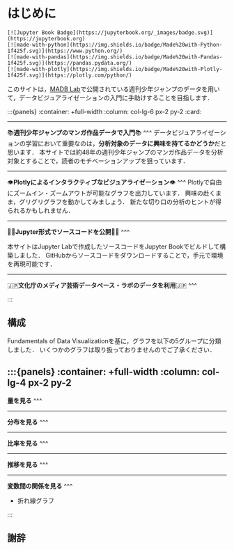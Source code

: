 # はじめに

```{only} html
[![Jupyter Book Badge](https://jupyterbook.org/_images/badge.svg)](https://jupyterbook.org)
[![made-with-python](https://img.shields.io/badge/Made%20with-Python-1f425f.svg)](https://www.python.org/)
[![made-with-pandas](https://img.shields.io/badge/Made%20with-Pandas-1f425f.svg)](https://pandas.pydata.org/)
[![made-with-plotly](https://img.shields.io/badge/Made%20with-Plotly-1f425f.svg)](https://plotly.com/python/)
```

このサイトは，[MADB Lab](https://mediag.bunka.go.jp/madb_lab/)で公開されている週刊少年ジャンプのデータを用いて，データビジュアライゼーションの入門に手助けすることを目指します．

:::{panels}
:container: +full-width
:column: col-lg-6 px-2 py-2
:card:

---
📚**週刊少年ジャンプのマンガ作品データで入門**📚
^^^
データビジュアライゼーションの学習において重要なのは，**分析対象のデータに興味を持てるかどうか**だと思います．
本サイトでは約48年の週刊少年ジャンプのマンガ作品データを分析対象とすることで，読者のモチベーションアップを狙っています．

---
👁️**Plotlyによるインタラクティブなビジュアライゼーション**👁️
^^^
Plotlyで自由にズームイン・ズームアウトが可能なグラフを出力しています．
興味の赴くまま，グリグリグラフを動かしてみましょう．
新たな切り口の分析のヒントが得られるかもしれません．

---
👩‍🎓**Jupyter形式でソースコードを公開**🧑‍🎓
^^^

本サイトはJupyter Labで作成したソースコードをJupyter Bookでビルドして構築しました．
GitHubからソースコードをダウンロードすることで，手元で環境を再現可能です．

---
🇯🇵**文化庁のメディア芸術データベース・ラボのデータを利用**🇯🇵
^^^

:::

## 構成

Fundamentals of Data Visualizationを基に，グラフを以下の5グループに分類しました．
いくつかのグラフは取り扱っておりませんのでご了承ください．

:::{panels}
:container: +full-width
:column: col-lg-4 px-2 py-2
---
**量を見る**
^^^

---
**分布を見る**
^^^

---
**比率を見る**
^^^

---
**推移を見る**
^^^

---
**変数間の関係を見る**
^^^

- 折れ線グラフ

:::

## 謝辞

